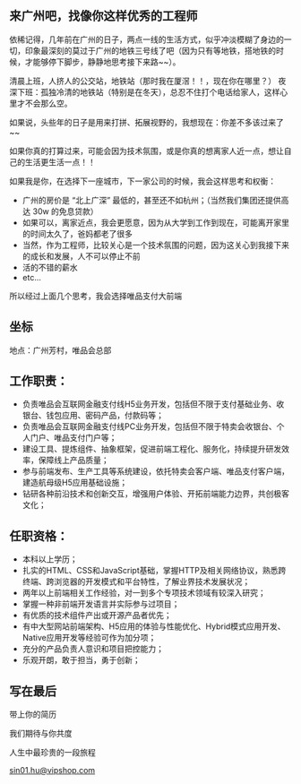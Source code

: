 

## 来广州吧，找像你这样优秀的工程师


依稀记得，几年前在广州的日子，两点一线的生活方式，似乎冲淡模糊了身边的一切，印象最深刻的莫过于广州的地铁三号线了吧（因为只有等地铁，搭地铁的时候，才能够停下脚步，静静地思考接下来路~~）。

清晨上班，人挤人的公交站，地铁站（那时我在厦滘！！，现在你在哪里？） 夜深下班：孤独冷清的地铁站（特别是在冬天），总忍不住打个电话给家人，这样心里才不会那么空。

如果说，头些年的日子是用来打拼、拓展视野的，我想现在：你差不多该过来了~~

如果你真的打算过来，可能会因为技术氛围，或是你真的想离家人近一点，想让自己的生活更生活一点！！

如果我是你，在选择下一座城市，下一家公司的时候，我会这样思考和权衡：

- 广州的房价是 “北上广深” 最低的，甚至还不如杭州；（当然我们集团还提供高达 30w 的免息贷款）
- 如果可以，离家近点，我会更愿意，因为从大学到工作到现在，可能离开家里的时间太久了，爸妈都老了很多
- 当然，作为工程师，比较关心是一个技术氛围的问题，因为这关心到我接下来的成长和发展，人不可以停止不前
- 活的不错的薪水
- etc...

所以经过上面几个思考，我会选择唯品支付大前端






## 坐标

地点：广州芳村，唯品会总部


## 工作职责：

- 负责唯品会互联网金融支付线H5业务开发，包括但不限于支付基础业务、收银台、钱包应用、密码产品，付款码等；
- 负责唯品会互联网金融支付线PC业务开发，包括但不限于特卖会收银台、个人门户、唯品支付门户等；
- 建设工具、提炼组件、抽象框架，促进前端工程化、服务化，持续提升研发效率，保障线上产品质量；
- 参与前端发布、生产工具等系统建设，依托特卖会客户端、唯品支付客户端，建造航母级H5应用基础设施；
- 钻研各种前沿技术和创新交互，增强用户体验、开拓前端能力边界，共创极客文化；

## 任职资格：

- 本科以上学历；
- 扎实的HTML、CSS和JavaScript基础，掌握HTTP及相关网络协议，熟悉跨终端、跨浏览器的开发模式和平台特性，了解业界技术发展状况；
- 两年以上前端相关工作经验，对一到多个专项技术领域有较深入研究；
- 掌握一种非前端开发语言并实际参与过项目；
- 有优质的技术组件产出或开源产品者优先；
- 有中大型网站前端架构、H5应用的体验与性能优化、Hybrid模式应用开发、Native应用开发等经验可作为加分项；
- 充分的产品负责人意识和项目把控能力；
- 乐观开朗，敢于担当，勇于创新；

## 写在最后

带上你的简历

我们期待与你共度

人生中最珍贵的一段旅程

sin01.hu@vipshop.com
